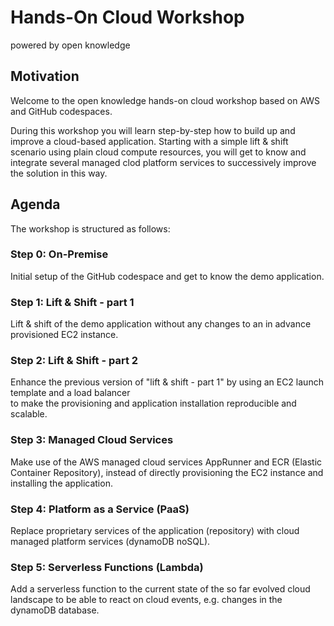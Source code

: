 # Hands-On Cloud Workshop
powered by open knowledge 

## Motivation 

Welcome to the open knowledge hands-on cloud workshop based on AWS and GitHub codespaces. 

During this workshop you will learn step-by-step how to build up and improve a cloud-based application. Starting with a simple lift & shift scenario using plain cloud compute resources, you will get to know and 
integrate several managed clod platform services to successively improve the solution in this way.

## Agenda 

The workshop is structured as follows:

### Step 0: On-Premise 

Initial setup of the GitHub codespace and get to know the demo application. 

### Step 1: Lift & Shift - part 1

Lift & shift of the demo application without any changes to an in advance provisioned EC2 instance.  

### Step 2: Lift & Shift - part 2

Enhance the previous version of "lift & shift - part 1" by using an EC2 launch template and a load balancer  
to make the provisioning and application installation reproducible and scalable.

### Step 3: Managed Cloud Services 

Make use of the AWS managed cloud services AppRunner and ECR (Elastic Container Repository), instead of directly 
provisioning the EC2 instance and installing the application.  

### Step 4: Platform as a Service (PaaS)

Replace proprietary services of the application (repository) with cloud managed platform services (dynamoDB noSQL).   

### Step 5: Serverless Functions (Lambda)

Add a serverless function to the current state of the so far evolved cloud landscape to be able to react on cloud events,
e.g. changes in the dynamoDB database. 
